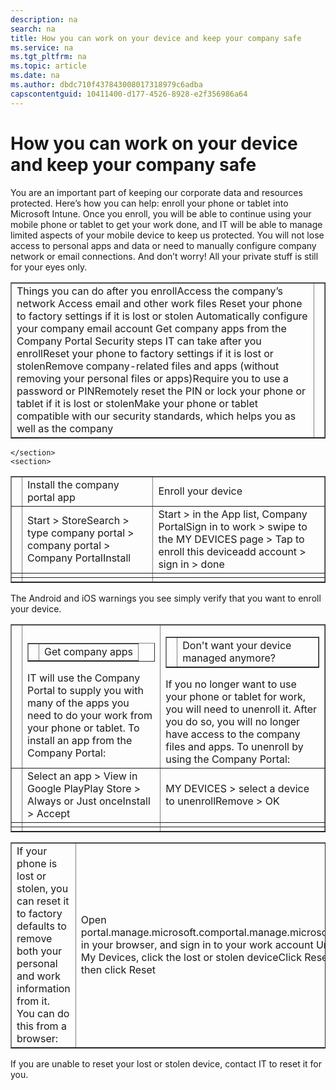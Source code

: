 ```yaml
---
description: na
search: na
title: How you can work on your device and keep your company safe
ms.service: na
ms.tgt_pltfrm: na
ms.topic: article
ms.date: na
ms.author: dbdc710f437843008017318979c6adba
capscontentguid: 10411400-d177-4526-8928-e2f356986a64
---
```

# How you can work on your device and keep your company safe
<?xml version="1.0" encoding="UTF-8"?>
<developerConceptualDocument xmlns="http://ddue.schemas.microsoft.com/authoring/2003/5" xmlns:xsi="http://www.w3.org/2001/XMLSchema-instance" xsi:schemaLocation="http://ddue.schemas.microsoft.com/authoring/2003/5 http://dduestorage.blob.core.windows.net/ddueschema/developer.xsd" xmlns:xlink="http://www.w3.org/1999/xlink">
    <introduction>
        <para>You are an important part of keeping our corporate data and resources protected. Here’s how you can help: enroll your phone or tablet into Microsoft Intune. Once you enroll, you will be able to continue using your mobile phone or tablet to get your work done, and IT will be able to manage limited aspects of your mobile device to keep us protected. You will not lose access to personal apps and data or need to manually configure company network or email connections. And don’t worry! All your private stuff is still for your eyes only. </para>
    </introduction>
    <section>
        <title>Use your phone or tablet for work, and keep company information safe
</title>
        <content>
            <table border="1"><tbody><tr><TD><para><ui>Things you can do after you enroll</ui></para><list class="bullet"><listItem><para>Access the company’s network </para></listItem><listItem><para>Access email and other work files </para></listItem><listItem><para>Reset your  phone to factory settings if it is lost or stolen
</para></listItem><listItem><para>Automatically configure your company email account </para></listItem><listItem><para>Get company apps from the Company Portal
</para></listItem></list><para><ui>Security steps IT can take after you enroll</ui></para><list class="bullet"><listItem><para>Reset your phone to factory settings if it is lost or stolen</para></listItem><listItem><para>Remove company-related files and apps (without removing your personal files or apps)</para></listItem><listItem><para>Require you to use a password or PIN</para></listItem><listItem><para>Remotely reset the PIN or lock your phone or tablet if it is lost or stolen</para></listItem><listItem><para>Make your phone or tablet compatible with our security standards, which helps you as well as the company</para></listItem></list></TD><TD><mediaLink>
<image xlink:href="d3a86713-efff-4568-b1c2-f5c4a483c929"/>
</mediaLink></TD></tr></tbody></table>
        </content>
        
    </section>
    <section>
<title>What you need to do now</title><content><table border="1"><tbody><tr><TD></TD><TD><para>Install the company portal app</para></TD><TD><para>Enroll your device</para></TD></tr><tr><TD><mediaLink>
<image xlink:href="dfd9d210-ec64-4f34-a86e-53b46bb5f9c1"/>
</mediaLink></TD><TD><list class="bullet"><listItem><para><ui>Start</ui> &gt; <ui>Store</ui></para></listItem><listItem><para><ui>Search</ui> &gt; type <ui>company portal</ui> &gt; <ui>company portal</ui> &gt; <ui>Company Portal</ui></para></listItem><listItem><para><ui>Install</ui></para></listItem></list></TD><TD><list class="bullet"><listItem><para><ui>Start</ui> &gt; in the App list, <ui>Company Portal</ui></para></listItem><listItem><para>Sign in to work &gt; swipe to the <ui>MY DEVICES</ui> page &gt; Tap to enroll this device</para></listItem><listItem><para><ui>add account</ui> &gt; sign in &gt; <ui>done</ui></para></listItem></list></TD></tr><tr><TD><mediaLink>
<image xlink:href="8a2381fd-1a95-4ea7-a30d-b0d5b6b5fcee"/>
</mediaLink></TD><TD><list class="bullet"><listItem><para></para></listItem><listItem><para></para></listItem></list></TD><TD><list class="bullet"><listItem><para></para></listItem><listItem><para></para></listItem></list></TD></tr><tr><TD><mediaLink>
<image xlink:href="84a84db1-1b2a-4aec-9c3e-a65dc07d2a2d"/>
</mediaLink></TD><TD><list class="bullet"><listItem><para></para></listItem><listItem><para></para></listItem></list></TD><TD><list class="bullet"><listItem><para></para></listItem><listItem><para></para></listItem></list></TD></tr></tbody></table><alert class="tip">
<para>The Android and iOS warnings you see simply verify that you want to enroll your device.
 </para>
</alert></content>
</section><section>
<title>More things you can do</title><content><table border="1"><tbody><tr><TD></TD><TD><table border="1"><tbody><tr><TD><mediaLink>
<image xlink:href="04304a87-2c50-44b4-ae30-6a49b30babd4"/>
</mediaLink></TD><TD><para>Get company apps</para></TD></tr></tbody></table><para>IT will use the Company Portal to supply you with many of the apps you need to do your work from your phone or tablet. To install an app from the Company Portal:
 </para></TD><TD><table border="1"><tbody><tr><TD><mediaLink>
<image xlink:href="60cee420-bcf2-4cb6-9daf-935744d9e4ff"/>
</mediaLink></TD><TD><para>Don't want your device managed anymore?</para></TD></tr></tbody></table><para>If you no longer want to use your phone or tablet for work, you will need to unenroll it. After you do so, you will no longer have access to the company files and apps. To unenroll by using the Company Portal:
</para></TD></tr><tr><TD><mediaLink>
<image xlink:href="dfd9d210-ec64-4f34-a86e-53b46bb5f9c1"/>
</mediaLink></TD><TD><list class="bullet"><listItem><para>Select an app &gt; <ui>View in Google Play</ui></para></listItem><listItem><para><ui>Play Store</ui> &gt; <ui>Always</ui> or <ui>Just once</ui></para></listItem><listItem><para><ui>Install</ui> &gt; <ui>Accept</ui></para></listItem></list></TD><TD><list class="bullet"><listItem><para><ui>MY DEVICES</ui> &gt; select a device to unenroll</para></listItem><listItem><para><ui>Remove</ui> &gt; <ui>OK</ui></para></listItem></list></TD></tr><tr><TD><mediaLink>
<image xlink:href="8a2381fd-1a95-4ea7-a30d-b0d5b6b5fcee"/>
</mediaLink></TD><TD><list class="bullet"><listItem><para></para></listItem><listItem><para></para></listItem></list></TD><TD><list class="bullet"><listItem><para></para></listItem><listItem><para></para></listItem></list></TD></tr><tr><TD><mediaLink>
<image xlink:href="84a84db1-1b2a-4aec-9c3e-a65dc07d2a2d"/>
</mediaLink></TD><TD><list class="bullet"><listItem><para></para></listItem><listItem><para></para></listItem></list></TD><TD><list class="bullet"><listItem><para></para></listItem><listItem><para></para></listItem></list></TD></tr></tbody></table></content>
</section><section>
<title>If you've lost your phone or tablet</title><content><table border="1"><tbody><tr><TD><para>If your phone is lost or stolen, you can reset it to factory defaults to remove both your personal and work information from it. You can do this from a browser:
</para></TD><TD><list class="bullet"><listItem><para>Open <externalLink><linkText>portal.manage.microsoft.com</linkText><linkUri>portal.manage.microsoft.com</linkUri></externalLink> in your browser, and sign in to your work account</para></listItem><listItem><para> Under <ui>My Devices</ui>, click the lost or stolen device</para></listItem><listItem><para>Click <ui>Reset</ui>, and then click <ui>Reset</ui></para></listItem></list></TD></tr></tbody></table><alert class="tip">
<para> If you are unable to reset your lost or stolen device, contact IT to reset it for you.</para>
</alert></content>
</section><relatedTopics/>
</developerConceptualDocument>
